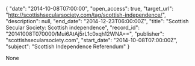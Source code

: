 {
  "date": "2014-10-08T07:00:00", 
  "open_access": true, 
  "target_url": "http://scottishsecularsociety.com/tag/scottish-independence/", 
  "description": null, 
  "end_date": "2014-12-23T06:00:00Z", 
  "title": "Scottish Secular Society: Scottish independence", 
  "record_id": "20141008T070000/Mui6AtAj5rL1c0xqh12WNA==", 
  "publisher": "scottishsecularsociety.com", 
  "start_date": "2014-10-08T07:00:00Z", 
  "subject": "Scottish Independence Referendum"
}

None